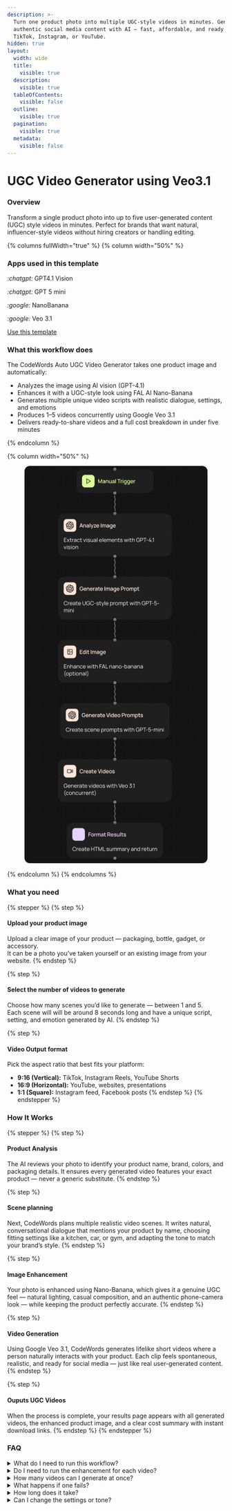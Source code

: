 ```yaml
---
description: >-
  Turn one product photo into multiple UGC-style videos in minutes. Generate
  authentic social media content with AI — fast, affordable, and ready for
  TikTok, Instagram, or YouTube.
hidden: true
layout:
  width: wide
  title:
    visible: true
  description:
    visible: true
  tableOfContents:
    visible: false
  outline:
    visible: true
  pagination:
    visible: true
  metadata:
    visible: false
---
```


# UGC Video Generator using Veo3.1

### Overview

Transform a single product photo into up to five user-generated content (UGC) style videos in minutes. Perfect for brands that want natural, influencer-style videos without hiring creators or handling editing.

{% columns fullWidth="true" %}
{% column width="50%" %}
### Apps used in this template

<i class="fa-chatgpt">:chatgpt:</i> GPT4.1 Vision

<i class="fa-chatgpt">:chatgpt:</i> GPT 5 mini

<i class="fa-google">:google:</i> NanoBanana

<i class="fa-google">:google:</i>  Veo 3.1

<a href="https://codewords.agemo.ai/run/auto_ugc_veo_video_generator_6ab68605_e1a567f6" class="button primary">Use this template</a>

### What this workflow does

The CodeWords Auto UGC Video Generator takes one product image and automatically:

* Analyzes the image using AI vision (GPT-4.1)
* Enhances it with a UGC-style look using FAL AI Nano-Banana
* Generates multiple unique video scripts with realistic dialogue, settings, and emotions
* Produces 1–5 videos concurrently using Google Veo 3.1
* Delivers ready-to-share videos and a full cost breakdown in under five minutes


{% endcolumn %}

{% column width="50%" %}
<figure><img src="../../.gitbook/assets/1 2.png" alt=""><figcaption></figcaption></figure>
{% endcolumn %}
{% endcolumns %}

### What you need

{% stepper %}
{% step %}
#### Upload your product image

Upload a clear image of your product — packaging, bottle, gadget, or accessory.\
It can be a photo you’ve taken yourself or an existing image from your website.
{% endstep %}

{% step %}
#### Select the number of videos to generate

Choose how many scenes you’d like to generate — between 1 and 5.\
Each scene will will be around 8 seconds long and have a unique script, setting, and emotion generated by AI.
{% endstep %}

{% step %}
#### Video Output format

Pick the aspect ratio that best fits your platform:

* **9:16 (Vertical):** TikTok, Instagram Reels, YouTube Shorts
* **16:9 (Horizontal):** YouTube, websites, presentations
* **1:1 (Square):** Instagram feed, Facebook posts
{% endstep %}
{% endstepper %}

### **How It Works**

{% stepper %}
{% step %}
#### Product Analysis

The AI reviews your photo to identify your product name, brand, colors, and packaging details. It ensures every generated video features your exact product — never a generic substitute.
{% endstep %}

{% step %}
#### Scene planning

Next, CodeWords plans multiple realistic video scenes. It writes natural, conversational dialogue that mentions your product by name, choosing fitting settings like a kitchen, car, or gym, and adapting the tone to match your brand’s style.
{% endstep %}

{% step %}
#### Image Enhancement

Your photo is enhanced using Nano-Banana, which gives it a genuine UGC feel — natural lighting, casual composition, and an authentic phone-camera look — while keeping the product perfectly accurate.
{% endstep %}

{% step %}
#### Video Generation

Using Google Veo 3.1, CodeWords generates lifelike short videos where a person naturally interacts with your product. Each clip feels spontaneous, realistic, and ready for social media — just like real user-generated content.
{% endstep %}

{% step %}
#### Ouputs UGC Videos

When the process is complete, your results page appears with all generated videos, the enhanced product image, and a clear cost summary with instant download links.
{% endstep %}
{% endstepper %}

### **FAQ**

<details>

<summary>What do I need to run this workflow?</summary>

You only need to upload a product image, choose how many scenes you want to generate, and select your preferred aspect ratio.\
CodeWords handles everything else automatically, including OpenAI (GPT-4.1, GPT-5-mini), Nano-Banana, and Google Veo 3.1, so no extra setup or API keys are required.

</details>

<details>

<summary>Do I need to run the enhancement for each video?</summary>

No. The enhancement happens once and is reused for all scenes.

</details>

<details>

<summary>How many videos can I generate at once?</summary>

Up to five scenes per run.

</details>

<details>

<summary>What happens if one fails?</summary>

You’ll still get the completed videos — failed ones can be retried.

</details>

<details>

<summary>How long does it take?</summary>

About 3–5 minutes total, regardless of scene count.

</details>

<details>

<summary>Can I change the settings or tone?</summary>

Yes. Tell Cody your preferred tone, setting, or emotion — it will adapt the scripts automatically.

</details>
